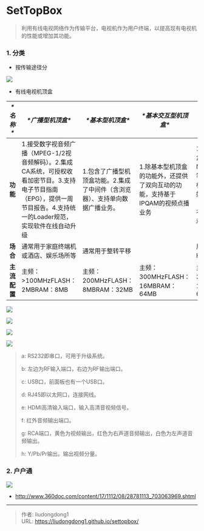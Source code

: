 # SetTopBox


> 利用有线电视网络作为传输平台，电视机作为用户终端，以提高现有电视机的性能或增加其功能。

### 1. 分类

- 按传输途径分

![](https://gitee.com/github-25970295/blogImage/raw/master/img/image-20210120205336662.png)

- 有线电视机顶盒

| ***\*名称\**** | ***\*广播型机顶盒\****                                       | ***\*基本型机顶盒\****                                       | ***\*基本交互型机顶盒\****                                   | ***\*增强交互型机顶盒\****                                   | ***\*高清机顶盒\****                                         |
| -------------- | ------------------------------------------------------------ | ------------------------------------------------------------ | ------------------------------------------------------------ | ------------------------------------------------------------ | ------------------------------------------------------------ |
| **功能**       | 1.接受数字视音频广播（MPEG-1/2视音频解码）。2.集成CA系统，可授权收看加密节目。3.支持电子节目指南（EPG），提供一周节目报告。4.支持统一的Loader规范，实现软件在线自动升级 | 1.包含了广播型机顶盒功能。2.集成了中间件（含浏览器）、支持单向数据广播业务。 | 1.除基本型机顶盒的功能外，还提供了双向互动的功能，支持基于IPQAM的视频点播业务 | 1.包含交互型机顶盒功能。2.支持MPEG-4、H.264等第二代信源编码标准。3.支持IP流媒体视频点播业务（IPVOD），实现有线数字电视网络和IP网双模接收（DVB/IP双模） | 1.包含增强型机顶盒功能2.提供Y/Pb/Pr或HDMI输出接口。3.支持高清码流格式的播放，分辨率可达720P或1080P要求。4.支持多种音视频编码标准，如AC3、MPEG-4、H.264等。 |
| **场合**       | 通常用于家庭终端机或酒店、娱乐场所等                         | 通常用于整转平移                                             |                                                              | 用于MPEG-4或H.264的高端应用                                  |                                                              |
| **主流配置**   | 主频：>100MHzFLASH：2MBRAM：8MB                              | 主频：200MHzFLASH：8MBRAM：32MB                              | 主频：300MHzFLASH：16MBRAM：64MB                             | 主频：300MHzFLASH：16MBRAM：64MB                             | 主频：300MHz~1GHzFLASH：16/32MBRAM：64/128MB                 |

![](https://gitee.com/github-25970295/blogImage/raw/master/img/image-20210120205548504.png)

![](https://gitee.com/github-25970295/blogImage/raw/master/img/image-20210120205606886.png)

![](https://gitee.com/github-25970295/blogImage/raw/master/img/image-20210120210011022.png)

![](https://gitee.com/github-25970295/blogImage/raw/master/img/image-20210120205727937.png)

> a: RS232即串口，可用于升级系统。
>
>  b: 左边为RF输入端口，右边为RF输出端口。
>
> c: USB口，前面板也有一个USB口。
>
>  d: RJ45即以太网口，连接网线。
>
> e: HDMI高清输入端口，输入高清音视频信号。
>
> f: 红外音频输出端口。
>
> g: RCA端口，黄色为视频输出，红色为右声道音频输出，白色为左声道音频输出。
>
> h: Y/Pb/Pr输出。输出视频分量。

### 2. 户户通

![](https://gitee.com/github-25970295/blogImage/raw/master/img/image-20210120211005163.png)

- http://www.360doc.com/content/17/1112/08/28781113_703063969.shtml

---

> 作者: liudongdong1  
> URL: https://liudongdong1.github.io/settopbox/  

